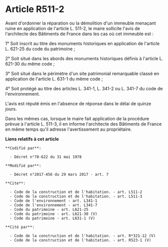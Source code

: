 # Article R511-2

Avant d'ordonner la réparation ou la démolition d'un immeuble menaçant ruine en application de l'article L. 511-2, le maire
sollicite l'avis de l'architecte des Bâtiments de France dans les cas où cet immeuble est : 

1° Soit inscrit au titre des monuments historiques en application de l'article L. 621-25 du code du patrimoine ; 

2° Soit situé dans les abords des monuments historiques définis à l'article L. 621-30 du même code ; 

3° Soit situé dans le périmètre d'un site patrimonial remarquable classé en application de l'article L. 631-1 du même code ; 

4° Soit protégé au titre des articles L. 341-1, L. 341-2 ou L. 341-7 du code de l'environnement. 

L'avis est réputé émis en l'absence de réponse dans le délai de quinze jours. 

Dans les mêmes cas, lorsque le maire fait application de la procédure prévue à l'article L. 511-3, il en informe l'architecte
des Bâtiments de France en même temps qu'il adresse l'avertissement au propriétaire.

**Liens relatifs à cet article**

	**Codifié par**:

	  - Décret n°78-622 du 31 mai 1978

	**Modifié par**:

	  - Décret n°2017-456 du 29 mars 2017 - art. 7

	**Cite**:

	  - Code de la construction et de l'habitation. - art. L511-2
	  - Code de la construction et de l'habitation. - art. L511-3
	  - Code de l'environnement - art. L341-1
	  - Code de l'environnement - art. L341-7
	  - Code du patrimoine - art. L621-25
	  - Code du patrimoine - art. L621-30 (V)
	  - Code du patrimoine - art. L631-1 (V)

	**Cité par**:

	  - Code de la construction et de l'habitation. - art. R*321-12 (V)
	  - Code de la construction et de l'habitation. - art. R523-1 (V)
